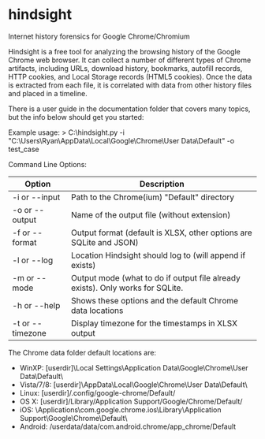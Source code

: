 hindsight
=========

Internet history forensics for Google Chrome/Chromium

Hindsight is a free tool for analyzing the browsing history of the Google Chrome web browser.  It can collect a number of different types of Chrome artifacts, including URLs, download history, bookmarks, autofill records, HTTP cookies, and Local Storage records (HTML5 cookies).  Once the data is extracted from each file, it is correlated with data from other history files and placed in a timeline.

There is a user guide in the documentation folder that covers many topics, but the info below should get you started:

Example usage:  \> C:\\hindsight.py -i "C:\Users\Ryan\AppData\Local\Google\Chrome\User Data\Default" -o test_case

Command Line Options:

| Option         | Description                                             |
| -------------- | ------------------------------------------------------- |
| -i or --input  | Path to the Chrome(ium) "Default" directory |
| -o or --output | Name of the output file (without extension) |
| -f or --format | Output format (default is XLSX, other options are SQLite and JSON) |
| -l or --log	 | Location Hindsight should log to (will append if exists) |
| -m or --mode   | Output mode (what to do if output file already exists).  Only works for SQLite. |
| -h or --help   | Shows these options and the default Chrome data locations |
| -t or --timezone | Display timezone for the timestamps in XLSX output |

The Chrome data folder default locations are:
* WinXP:   \[userdir\]\Local Settings\Application Data\Google\Chrome\User Data\Default\
* Vista/7/8: \[userdir\]\AppData\Local\Google\Chrome\User Data\Default\
* Linux:   \[userdir\]/.config/google-chrome/Default/
* OS X:    \[userdir\]/Library/Application Support/Google/Chrome/Default/
* iOS:   \Applications\com.google.chrome.ios\Library\Application Support\Google\Chrome\Default\
* Android: /userdata/data/com.android.chrome/app_chrome/Default
